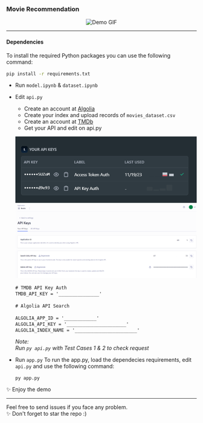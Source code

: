 ### Movie Recommendation
<div style="text-align: center;">
  <img src="static/demo.gif" alt="Demo GIF">
</div>
<hr>

#### Dependencies
To install the required Python packages you can use the following command:

```bash
pip install -r requirements.txt
```

- Run `model.ipynb` & `dataset.ipynb`
- Edit `api.py`
  - Create an account at <a href='https://www.algolia.com/users/sign_in'>Algolia</a>
  - Create your index and upload records of `movies_dataset.csv`
  - Create an account at  <a href='https://developer.themoviedb.org/reference/intro/authentication#api-key-quick-start'>TMDb</a>
  - Get your API and edit on api.py
  <p align="center">
    <img src="static/tmdb_api.png" alt="">
    <img src="static/algolia-search.png" alt="">
  </p>

  ```
  # TMDB API Key Auth
  TMDB_API_KEY = '_______________' 

  # Algolia API Search

  ALGOLIA_APP_ID = '____________'
  ALGOLIA_API_KEY = '______________________'
  ALGOLIA_INDEX_NAME = '_______________________'
  ```
  *Note: </br>Run ```py api.py``` with Test Cases 1 & 2 to check request*
  </br>
- Run `app.py`
  To run the app.py, load the dependecies requirements, edit `api.py` and use the following command:
  
  ```
  py app.py
  ```
✨ Enjoy the demo
<hr>
Feel free to send issues if you face any problem. </br>
✨ Don't forget to star the repo :)